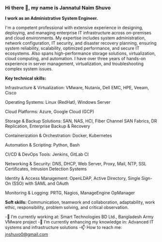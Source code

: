 ### Hi there 👋, my name is Jannatul Naim Shuvo

**I work as an Administrative System Engineer.**

I'm a competent professional with extensive experience in designing, deploying, and managing enterprise IT infrastructure across on-premises and cloud environments. My expertise includes system administration, network configuration, IT security, and disaster recovery planning, ensuring system reliability, scalability, optimized performance, and secure IT ecosystems. Also spans high-performance storage solutions, virtualization, cloud computing, and automation. I have over three years of hands-on experience in server management, virtualization, and troubleshooting complex system issues.

**Key technical skills:**

Infrastructure & Virtualization: VMware, Nutanix, Dell EMC, HPE, Veeam, Cisco

Operating Systems: Linux (RedHat), Windows Server

Cloud Platforms: Azure, Google Cloud (GCP)

Storage & Backup Solutions: SAN, NAS, HCI, Fiber Channel SAN Fabrics, DR Replication, Enterprise Backup & Recovery

Containerization & Orchestration: Docker, Kubernetes

Automation & Scripting: Python, Bash

CI/CD & DevOps Tools: Jenkins, GitLab CI

Networking & Security: DNS, DHCP, Web Server, Proxy, Mail, NTP, SSL Certificates, Intrusion Detection Systems

Identity & Access Management: OpenLDAP, Active Directory, Single Sign-On (SSO) with SAML and OAuth

Monitoring & Logging: PRTG, Nagios, ManageEngine OpManager

**Soft skills:**
Communication, teamwork and collaboration, adaptability, work ethic, responsibility, problem solving, and critical observation.


-🔭 I’m currently working at: Smart Technologies BD Ltd., Bangladesh Army VMware project
-🌱 I’m currently enhancing my knowledge in: Advanced IT systems and infrastructure solutions
-📫 How to reach me: jnshuvo0@gmail.com

